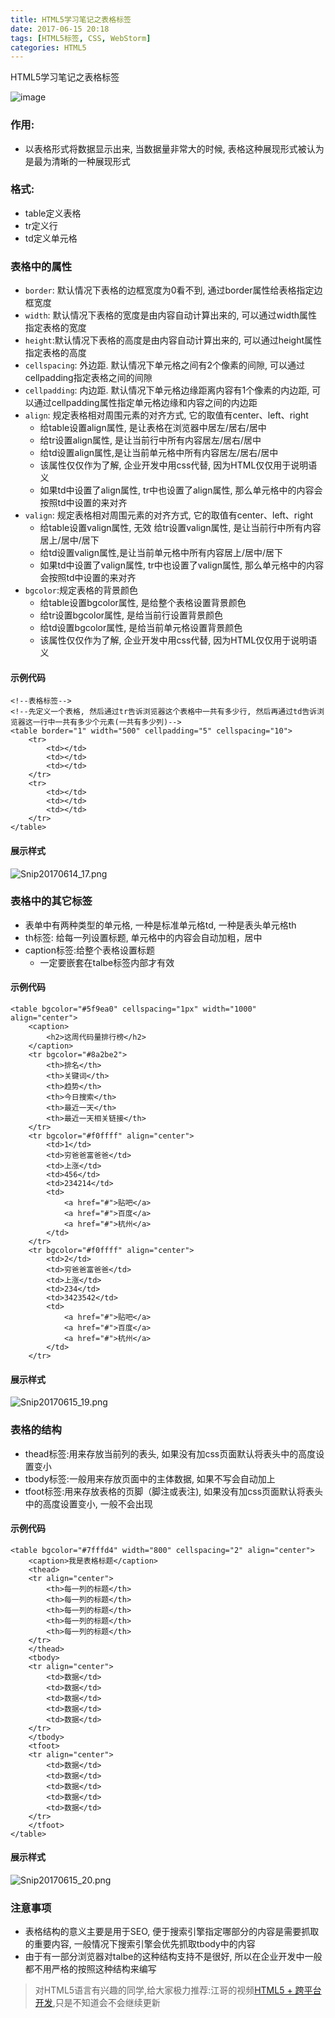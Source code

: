 ```yaml
---
title: HTML5学习笔记之表格标签
date: 2017-06-15 20:18
tags: [HTML5标签, CSS, WebStorm]
categories: HTML5
---
```


HTML5学习笔记之表格标签
<!-- more -->


![image](http://upload-images.jianshu.io/upload_images/647982-151e7c132c68a833.png?imageMogr2/auto-orient/strip%7CimageView2/2/w/1240)

### 作用:
- 以表格形式将数据显示出来, 当数据量非常大的时候, 表格这种展现形式被认为是最为清晰的一种展现形式

### 格式:
- table定义表格
- tr定义行
- td定义单元格

### 表格中的属性

- `border`: 默认情况下表格的边框宽度为0看不到, 通过border属性给表格指定边框宽度
- `width`: 默认情况下表格的宽度是由内容自动计算出来的, 可以通过width属性指定表格的宽度
- `height`:默认情况下表格的高度是由内容自动计算出来的, 可以通过height属性指定表格的高度
- `cellspacing`: 外边距. 默认情况下单元格之间有2个像素的间隙, 可以通过cellpadding指定表格之间的间隙
- `cellpadding`: 内边距. 默认情况下单元格边缘距离内容有1个像素的内边距, 可以通过cellpadding属性指定单元格边缘和内容之间的内边距
- `align`: 规定表格相对周围元素的对齐方式, 它的取值有center、left、right
  - 给table设置align属性, 是让表格在浏览器中居左/居右/居中
  - 给tr设置align属性, 是让当前行中所有内容居左/居右/居中
  - 给td设置align属性,是让当前单元格中所有内容居左/居右/居中
  - 该属性仅仅作为了解, 企业开发中用css代替, 因为HTML仅仅用于说明语义
  - 如果td中设置了align属性, tr中也设置了align属性, 那么单元格中的内容会按照td中设置的来对齐
- `valign`: 规定表格相对周围元素的对齐方式, 它的取值有center、left、right
  - 给table设置valign属性, 无效
给tr设置valign属性, 是让当前行中所有内容居上/居中/居下
  - 给td设置valign属性,是让当前单元格中所有内容居上/居中/居下
  - 如果td中设置了valign属性, tr中也设置了valign属性, 那么单元格中的内容会按照td中设置的来对齐
- `bgcolor`:规定表格的背景颜色
  - 给table设置bgcolor属性, 是给整个表格设置背景颜色
  - 给tr设置bgcolor属性, 是给当前行设置背景颜色
  - 给td设置bgcolor属性, 是给当前单元格设置背景颜色
  - 该属性仅仅作为了解, 企业开发中用css代替, 因为HTML仅仅用于说明语义

#### 示例代码

```objc
<!--表格标签-->
<!--先定义一个表格, 然后通过tr告诉浏览器这个表格中一共有多少行, 然后再通过td告诉浏览器这一行中一共有多少个元素(一共有多少列)-->
<table border="1" width="500" cellpadding="5" cellspacing="10">
    <tr>
        <td></td>
        <td></td>
        <td></td>
    </tr>
    <tr>
        <td></td>
        <td></td>
        <td></td>
    </tr>
</table>

```

#### 展示样式

![Snip20170614_17.png](http://upload-images.jianshu.io/upload_images/4122543-cac6e5756352e691.png?imageMogr2/auto-orient/strip%7CimageView2/2/w/1240)

### 表格中的其它标签

- 表单中有两种类型的单元格, 一种是标准单元格td, 一种是表头单元格th
- th标签: 给每一列设置标题, 单元格中的内容会自动加粗，居中
- caption标签:给整个表格设置标题
  - 一定要嵌套在talbe标签内部才有效

#### 示例代码

```objc
<table bgcolor="#5f9ea0" cellspacing="1px" width="1000" align="center">
    <caption>
        <h2>这周代码量排行榜</h2>
    </caption>
    <tr bgcolor="#8a2be2">
        <th>排名</th>
        <th>关键词</th>
        <th>趋势</th>
        <th>今日搜索</th>
        <th>最近一天</th>
        <th>最近一天相关链接</th>
    </tr>
    <tr bgcolor="#f0ffff" align="center">
        <td>1</td>
        <td>穷爸爸富爸爸</td>
        <td>上涨</td>
        <td>456</td>
        <td>234214</td>
        <td>
            <a href="#">贴吧</a>
            <a href="#">百度</a>
            <a href="#">杭州</a>
        </td>
    </tr>
    <tr bgcolor="#f0ffff" align="center">
        <td>2</td>
        <td>穷爸爸富爸爸</td>
        <td>上涨</td>
        <td>234</td>
        <td>3423542</td>
        <td>
            <a href="#">贴吧</a>
            <a href="#">百度</a>
            <a href="#">杭州</a>
        </td>
    </tr>
```
#### 展示样式


![Snip20170615_19.png](http://upload-images.jianshu.io/upload_images/4122543-70f5e09e43e7df60.png?imageMogr2/auto-orient/strip%7CimageView2/2/w/1240)


### 表格的结构

- thead标签:用来存放当前列的表头, 如果没有加css页面默认将表头中的高度设置变小
- tbody标签:一般用来存放页面中的主体数据, 如果不写会自动加上
- tfoot标签:用来存放表格的页脚（脚注或表注), 如果没有加css页面默认将表头中的高度设置变小, 一般不会出现


#### 示例代码

```objc
<table bgcolor="#7fffd4" width="800" cellspacing="2" align="center">
    <caption>我是表格标题</caption>
    <thead>
    <tr align="center">
        <th>每一列的标题</th>
        <th>每一列的标题</th>
        <th>每一列的标题</th>
        <th>每一列的标题</th>
        <th>每一列的标题</th>
    </tr>
    </thead>
    <tbody>
    <tr align="center">
        <td>数据</td>
        <td>数据</td>
        <td>数据</td>
        <td>数据</td>
        <td>数据</td>
    </tr>
    </tbody>
    <tfoot>
    <tr align="center">
        <td>数据</td>
        <td>数据</td>
        <td>数据</td>
        <td>数据</td>
        <td>数据</td>
    </tr>
    </tfoot>
</table>
```

#### 展示样式


![Snip20170615_20.png](http://upload-images.jianshu.io/upload_images/4122543-00a3d46f21a7cce7.png?imageMogr2/auto-orient/strip%7CimageView2/2/w/1240)


### 注意事项
- 表格结构的意义主要是用于SEO, 便于搜索引擎指定哪部分的内容是需要抓取的重要内容, 一般情况下搜索引擎会优先抓取tbody中的内容
- 由于有一部分浏览器对talbe的这种结构支持不是很好, 所以在企业开发中一般都不用严格的按照这种结构来编写



> 对HTML5语言有兴趣的同学,给大家极力推荐:江哥的视频[HTML5 + 跨平台开发](http://study.163.com/course/introduction.htm?courseId=1003864040),只是不知道会不会继续更新